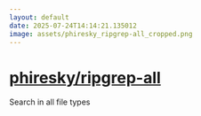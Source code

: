 ```yaml
---
layout: default
date: 2025-07-24T14:14:21.135012
image: assets/phiresky_ripgrep-all_cropped.png
---
```


# [phiresky/ripgrep-all](https://github.com/phiresky/ripgrep-all)

Search in all file types
